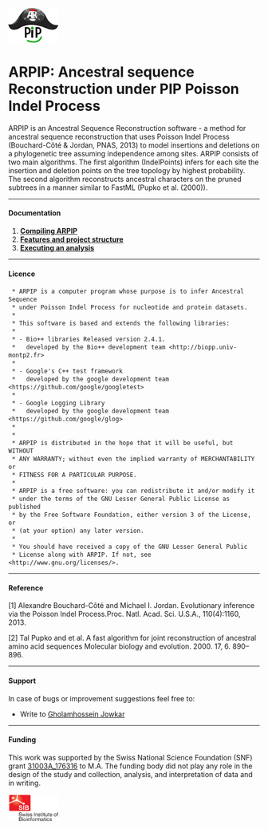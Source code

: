 <img src="ARPIP_logo_fine_3.png" width="100" >
 

# ARPIP: Ancestral sequence Reconstruction under PIP Poisson Indel Process

ARPIP is an Ancestral Sequence Reconstruction software - a method for ancestral sequence reconstruction that uses 
Poisson Indel Process (Bouchard-Côté & Jordan, PNAS, 2013) to model insertions and deletions on a phylogenetic tree 
assuming independence among sites. ARPIP consists of two main algorithms. The first algorithm (IndelPoints) infers for
each site the insertion and deletion points on the tree topology by highest probability. The second algorithm reconstructs 
ancestral characters on the pruned subtrees in a manner similar to FastML (Pupko et al. (2000)). 

---

#### Documentation

1. **[Compiling ARPIP](arpip_ancestral_sequence_reconstruction_under_poisson_indel_proccess_compile.md)**
2. **[Features and project structure](arpip_ancestral_sequence_reconstruction_under_poisson_indel_proccess_features.md)**
3. **[Executing an analysis](arpip_ancestral_sequence_reconstruction_under_poisson_indel_proccess_inference_examples.md)**


---

#### Licence

     * ARPIP is a computer program whose purpose is to infer Ancestral Sequence 
     * under Poisson Indel Process for nucleotide and protein datasets.
     *
     * This software is based and extends the following libraries:
     *
     * - Bio++ libraries Released version 2.4.1.
     *   developed by the Bio++ development team <http://biopp.univ-montp2.fr>
     *
     * - Google's C++ test framework
     *   developed by the google development team <https://github.com/google/googletest>
     *
     * - Google Logging Library
     *   developed by the google development team <https://github.com/google/glog>
     *
     *
     * ARPIP is distributed in the hope that it will be useful, but WITHOUT
     * ANY WARRANTY; without even the implied warranty of MERCHANTABILITY or
     * FITNESS FOR A PARTICULAR PURPOSE.
     *
     * ARPIP is a free software: you can redistribute it and/or modify it
     * under the terms of the GNU Lesser General Public License as published
     * by the Free Software Foundation, either version 3 of the License, or
     * (at your option) any later version.
     *
     * You should have received a copy of the GNU Lesser General Public
     * License along with ARPIP. If not, see <http://www.gnu.org/licenses/>.

---

#### Reference

[1] Alexandre Bouchard-Côté and Michael I. Jordan. Evolutionary inference via the Poisson Indel Process.Proc. Natl. Acad. Sci. U.S.A., 110(4):1160, 2013.

[2] Tal Pupko and et al.  A fast algorithm for joint reconstruction of ancestral amino acid sequences Molecular biology and evolution. 2000. 17, 6. 890–896.

---

#### Support
In case of bugs or improvement suggestions feel free to:
    
- Write to [Gholamhossein Jowkar](mailto:jowk@zhaw.ch)
    
---   

#### Funding
This work was supported by the Swiss National Science Foundation (SNF) grant [31003A_176316](https://p3.snf.ch/Project-176316) to M.A. The funding body did not play any role in the design of 
the study and collection, analysis, and interpretation of data and in writing.

<img src="sib_logo_trans_background.png" width="100" >
